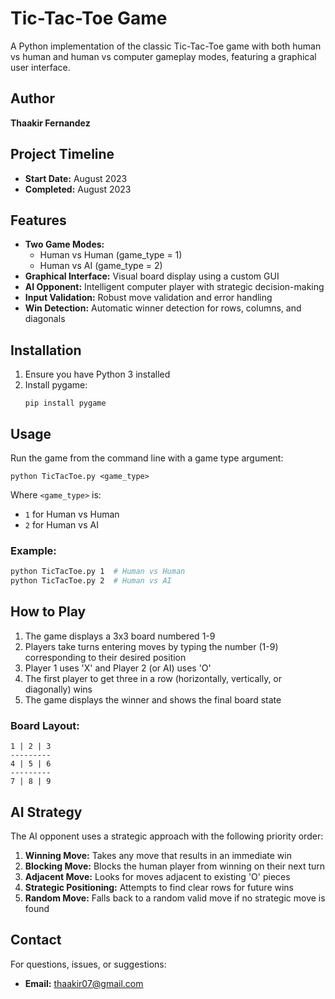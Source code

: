 # Tic-Tac-Toe Game

A Python implementation of the classic Tic-Tac-Toe game with both human vs human and human vs computer gameplay modes, featuring a graphical user interface.

## Author

**Thaakir Fernandez**

## Project Timeline

- **Start Date:** August 2023
- **Completed:** August 2023

## Features

- **Two Game Modes:**
  - Human vs Human (game_type = 1)
  - Human vs AI (game_type = 2)
- **Graphical Interface:** Visual board display using a custom GUI
- **AI Opponent:** Intelligent computer player with strategic decision-making
- **Input Validation:** Robust move validation and error handling
- **Win Detection:** Automatic winner detection for rows, columns, and diagonals

## Installation

1. Ensure you have Python 3 installed
2. Install pygame:
   ```
   pip install pygame
   ```

## Usage

Run the game from the command line with a game type argument:

```
python TicTacToe.py <game_type>
```

Where `<game_type>` is:
- `1` for Human vs Human
- `2` for Human vs AI

### Example:
```bash
python TicTacToe.py 1  # Human vs Human
python TicTacToe.py 2  # Human vs AI
```

## How to Play

1. The game displays a 3x3 board numbered 1-9
2. Players take turns entering moves by typing the number (1-9) corresponding to their desired position
3. Player 1 uses 'X' and Player 2 (or AI) uses 'O'
4. The first player to get three in a row (horizontally, vertically, or diagonally) wins
5. The game displays the winner and shows the final board state

### Board Layout:
```
1 | 2 | 3
---------
4 | 5 | 6
---------
7 | 8 | 9
```

## AI Strategy

The AI opponent uses a strategic approach with the following priority order:

1. **Winning Move:** Takes any move that results in an immediate win
2. **Blocking Move:** Blocks the human player from winning on their next turn
3. **Adjacent Move:** Looks for moves adjacent to existing 'O' pieces
4. **Strategic Positioning:** Attempts to find clear rows for future wins
5. **Random Move:** Falls back to a random valid move if no strategic move is found

## Contact

For questions, issues, or suggestions:
- **Email:** thaakir07@gmail.com
